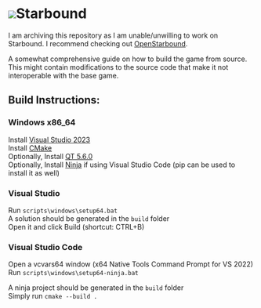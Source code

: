 
<h1><img src=https://images.weserv.nl/?url=https://github.com/rwf93/starbound/blob/master/logo.png?raw=true?v=4&h=24&w=24&fit=cover&mask=circle&maxage=7d>Starbound</h1>

I am archiving this repository as I am unable/unwilling to work on Starbound. I recommend checking out [OpenStarbound](https://github.com/OpenStarbound/OpenStarbound).

A somewhat comprehensive guide on how to build the game from source.  
This might contain modifications to the source code that make it not interoperable with the base game.

## Build Instructions:
### Windows x86_64
Install [Visual Studio 2023](https://c2rsetup.officeapps.live.com/c2r/downloadVS.aspx?sku=community&channel=Release&version=VS2022&source=VSLandingPage&add=Microsoft.VisualStudio.Workload.ManagedDesktop&add=Microsoft.VisualStudio.Workload.Azure&add=Microsoft.VisualStudio.Workload.NetWeb&includeRecommended=true&cid=2030)  
Install [CMake](https://github.com/Kitware/CMake/releases/download/v3.27.0-rc2/cmake-3.27.0-rc2-windows-x86_64.msi)  
Optionally, Install [QT 5.6.0](https://download.qt.io/new_archive/qt/5.6/5.6.0/qt-opensource-windows-x86-msvc2015_64-5.6.0.exe)  
Optionally, Install [Ninja](https://github.com/ninja-build/ninja/releases) if using Visual Studio Code (pip can be used to install it as well)

### Visual Studio

Run ``scripts\windows\setup64.bat``  
A solution should be generated in the ``build`` folder  
Open it and click Build (shortcut: CTRL+B)

### Visual Studio Code
Open a vcvars64 window (x64 Native Tools Command Prompt for VS 2022)  
Run ``scripts\windows\setup64-ninja.bat``  

A ninja project should be generated in the ``build`` folder  
Simply run ``cmake --build .``
